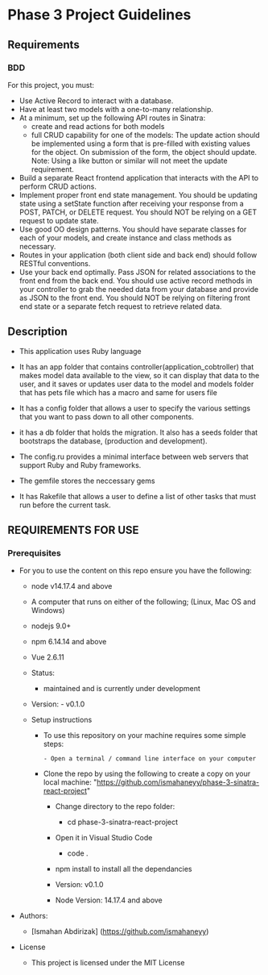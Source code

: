 # Phase 3 Project Guidelines

## Requirements
### BDD

For this project, you must:

- Use Active Record to interact with a database.
- Have at least two models with a one-to-many relationship.
- At a minimum, set up the following API routes in Sinatra:
  - create and read actions for both models
  - full CRUD capability for one of the models: 
  The update action should be implemented using a form that is 
  pre-filled with existing values for the object. On submission of 
  the form, the object should update. Note: Using a like button or 
  similar will not meet the update requirement.
- Build a separate React frontend application that interacts with the API to
  perform CRUD actions.
- Implement proper front end state management. You should be updating state using a
  setState function after receiving your response from a POST, PATCH, or DELETE 
  request. You should NOT be relying on a GET request to update state. 
- Use good OO design patterns. You should have separate classes for each of your
  models, and create instance and class methods as necessary. 
- Routes in your application (both client side and back end) should follow RESTful
  conventions.
- Use your back end optimally. Pass JSON for related associations to the front 
  end from the back end. You should use active record methods in your controller to grab
  the needed data from your database and provide as JSON to the front end. You
  should NOT be relying on filtering front end state or a separate fetch request to
  retrieve related data.

## Description
- This application uses Ruby language

- It has an app folder that contains controller(application_cobtroller) that makes model data available to the view, so it can display that data to the user, and it saves or updates user data to the model and models folder that has pets file which has a macro and same  for users file

- It has a config folder that allows a user to specify the various settings that you want to pass down to all other components.

- it has a db folder that holds the migration. It also has a seeds folder that bootstraps the database, (production and development).

- The config.ru provides a minimal interface between web servers that support Ruby and Ruby frameworks.

- The gemfile stores the neccessary gems

- It has Rakefile that allows a user to define a list of other tasks that must run before the current task.


## REQUIREMENTS FOR USE

### Prerequisites

- For you to use the content on this repo ensure you have the following:

    - node v14.17.4 and above

    - A computer that runs on either of the following; (Linux, Mac OS and Windows)

    - nodejs 9.0+

    - npm 6.14.14 and above

    - Vue 2.6.11

    -  Status:
        - maintained and is currently under development

    - Version: - v0.1.0

    - Setup instructions
        
      - To use this repository on your machine requires some simple steps:

            - Open a terminal / command line interface on your computer

      - Clone the repo by using the following to create a copy on your local machine: "https://github.com/ismahaneyy/phase-3-sinatra-react-project"

        - Change directory to the repo folder:

            - cd phase-3-sinatra-react-project

        - Open it in Visual Studio Code

            - code .

        - npm install to install all the dependancies

        - Version: v0.1.0

        - Node Version: 14.17.4 and above

- Authors:

    - [Ismahan Abdirizak] (https://github.com/ismahaneyy)

- License

    - This project is licensed under the MIT License                